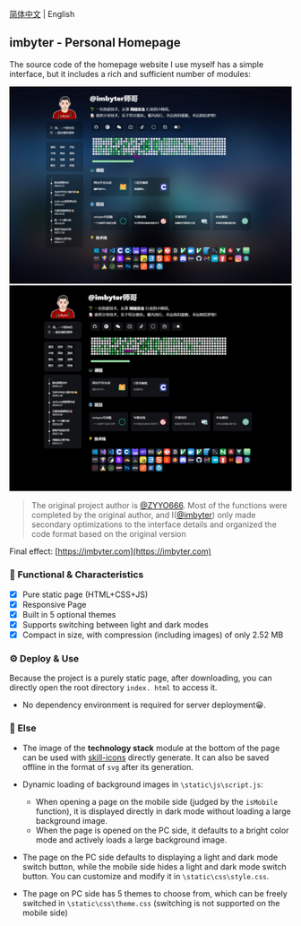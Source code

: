 [简体中文](./README.md) | English

## imbyter - Personal Homepage

The source code of the homepage website I use myself has a simple interface, but it includes a rich and sufficient number of modules:

![imbyter](/screenshots/light.jpg)
![imbyter](/screenshots/dark.jpg)

> The original project author is [@ZYYO666](https://github.com/ZYYO666). Most of the functions were completed by the original author, and I([@imbyter](https://github.com/imbyter)) only made secondary optimizations to the interface details and organized the code format based on the original version

Final effect: [https://imbyter.com](https://imbyter.com)

### 🎉 Functional & Characteristics

- [x] Pure static page (HTML+CSS+JS)
- [x] Responsive Page
- [x] Built in 5 optional themes
- [x] Supports switching between light and dark modes
- [x] Compact in size, with compression (including images) of only 2.52 MB

### ⚙️ Deploy & Use

Because the project is a purely static page, after downloading, you can directly open the root directory `index. html` to access it.

- No dependency environment is required for server deployment😀.

### 🥝 Else

- The image of the **technology stack** module at the bottom of the page can be used with [skill-icons](https://github.com/tandpfun/skill-icons) directly generate. It can also be saved offline in the format of `svg` after its generation.

- Dynamic loading of background images in `\static\js\script.js`:
  - When opening a page on the mobile side (judged by the `isMobile` function), it is displayed directly in dark mode without loading a large background image.
  - When the page is opened on the PC side, it defaults to a bright color mode and actively loads a large background image.

- The page on the PC side defaults to displaying a light and dark mode switch button, while the mobile side hides a light and dark mode switch button. You can customize and modify it in `\static\css\style.css`.

- The page on PC side has 5 themes to choose from, which can be freely switched in `\static\css\theme.css` (switching is not supported on the mobile side)